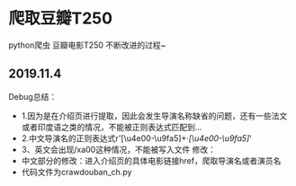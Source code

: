 # 爬取豆瓣T250
python爬虫 豆瓣电影T250 不断改进的过程~

## 2019.11.4 
  Debug总结：
- 1.因为是在介绍页进行提取，因此会发生导演名称缺省的问题，还有一些法文或者印度语之类的情况，不能被正则表达式匹配到...
- 2.中文导演名的正则表达式r'[\u4e00-\u9fa5]+·*[\u4e00-\u9fa5]*'
- 3、英文会出现/xa00这种情况，不能被写入文件
  修改：
- 中文部分的修改：进入介绍页的具体电影链接href，爬取导演名或者演员名
- 代码文件为crawdouban_ch.py
